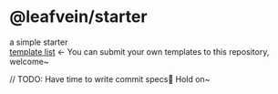 # @leafvein/starter

a simple starter  
[template list](https://github.com/zealleaf/starter-template-list) ← You can submit your own templates to this repository, welcome~

// TODO: Have time to write commit specs🤣  Hold on~
